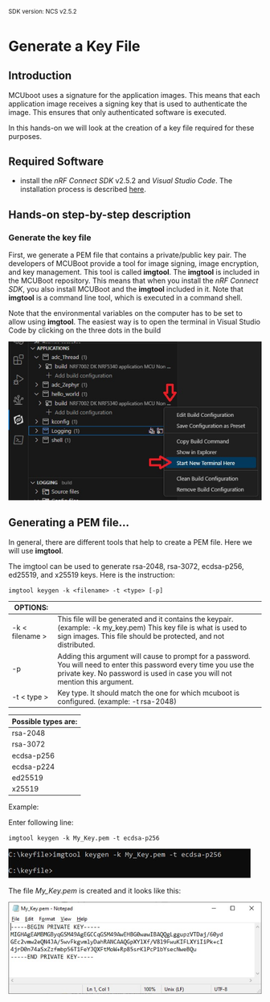 <sup>SDK version: NCS v2.5.2</sup>

# Generate a Key File

## Introduction 

MCUboot uses a signature for the application images. This means that each application image receives a signing key that is used to authenticate the image. This ensures that only authenticated software is executed.

In this hands-on we will look at the creation of a key file required for these purposes. 


## Required Software
- install the _nRF Connect SDK_ v2.5.2 and _Visual Studio Code_. The installation process is described [here](https://academy.nordicsemi.com/courses/nrf-connect-sdk-fundamentals/lessons/lesson-1-nrf-connect-sdk-introduction/topic/exercise-1-1/).


## Hands-on step-by-step description 

### Generate the key file
First, we generate a PEM file that contains a private/public key pair. The developers of MCUBoot provide a tool for image signing, image encryption, and key management. This tool is called __imgtool__. The __imgtool__ is included in the MCUBoot repository. This means that when you install the _nRF Connect SDK_, you also install MCUBoot and the __imgtool__ included in it. Note that __imgtool__ is a command line tool, which is executed in a command shell.

Note that the environmental variables on the computer has to be set to allow using __imgtool__. The easiest way is to open the terminal in Visual Studio Code by clicking on the three dots in the build 

![missing image](images/GenKey_NewTerminal.jpg)


## Generating a PEM file...

In general, there are different tools that help to create a PEM file. Here we will use __imgtool__.

The imgtool can be used to generate rsa-2048, rsa-3072, ecdsa-p256, ed25519, and x25519 keys. Here is the instruction:

    imgtool keygen -k <filename> -t <type> [-p]

|OPTIONS:|  |
|--|--|
| -k < filename > | This file will be generated and it contains the keypair. (example: -k my_key.pem) This key file is what is used to sign images. This file should be protected, and not distributed. |
| -p  | Adding this argument will cause to prompt for a password. You will need to enter this password every time you use the private key. No password is used in case you will not mention this argument. |
| -t < type >     | Key type. It should match the one for which mcuboot is configured. (example: -t rsa-2048) |

| Possible types are: | 
|--| 
| rsa-2048   | 
| rsa-3072   |
| ecdsa-p256 |
| ecdsa-p224 |
| ed25519    |
| x25519     |
 
Example:

Enter following line:

    imgtool keygen -k My_Key.pem -t ecdsa-p256

![missing image](images/imgtool_CreatePemFile.jpg)

The file _My_Key.pem_ is created and it looks like this:

![missing image](images/imgtool_PemFile.jpg)
